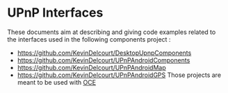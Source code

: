 # UPnP Interfaces

These documents aim at describing and giving code examples related to the interfaces used in the following components project : 
- https://github.com/KevinDelcourt/DesktopUpnpComponents
- https://github.com/KevinDelcourt/UPnPAndroidComponents
- https://github.com/KevinDelcourt/UPnPAndroidMap
- https://github.com/KevinDelcourt/UPnPAndroidGPS
Those projects are meant to be used with [OCE](https://github.com/SylvieTrouilhet/OCE)
